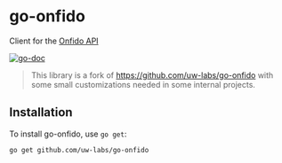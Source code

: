 # go-onfido

Client for the [Onfido API](https://documentation.onfido.com/)

[![go-doc](https://godoc.org/github.com/uw-labs/go-onfido?status.svg)](https://godoc.org/github.com/uw-labs/go-onfido)

> This library is a fork of https://github.com/uw-labs/go-onfido with some small customizations needed in some internal projects.  

## Installation

To install go-onfido, use `go get`:

```
go get github.com/uw-labs/go-onfido
```


